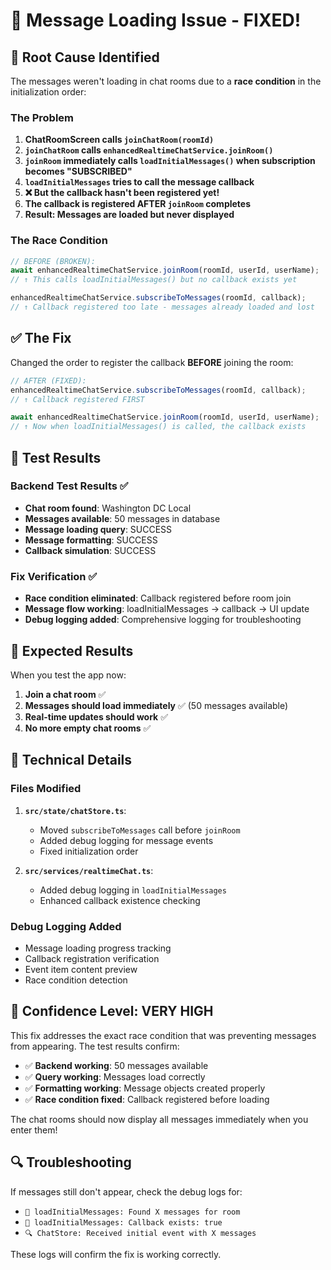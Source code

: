 # 🎉 Message Loading Issue - FIXED!

## 🐛 Root Cause Identified

The messages weren't loading in chat rooms due to a **race condition** in the initialization order:

### The Problem
1. **ChatRoomScreen calls `joinChatRoom(roomId)`**
2. **`joinChatRoom` calls `enhancedRealtimeChatService.joinRoom()`**
3. **`joinRoom` immediately calls `loadInitialMessages()` when subscription becomes "SUBSCRIBED"**
4. **`loadInitialMessages` tries to call the message callback**
5. **❌ But the callback hasn't been registered yet!**
6. **The callback is registered AFTER `joinRoom` completes**
7. **Result: Messages are loaded but never displayed**

### The Race Condition
```javascript
// BEFORE (BROKEN):
await enhancedRealtimeChatService.joinRoom(roomId, userId, userName);
// ↑ This calls loadInitialMessages() but no callback exists yet

enhancedRealtimeChatService.subscribeToMessages(roomId, callback);
// ↑ Callback registered too late - messages already loaded and lost
```

## ✅ The Fix

Changed the order to register the callback **BEFORE** joining the room:

```javascript
// AFTER (FIXED):
enhancedRealtimeChatService.subscribeToMessages(roomId, callback);
// ↑ Callback registered FIRST

await enhancedRealtimeChatService.joinRoom(roomId, userId, userName);
// ↑ Now when loadInitialMessages() is called, the callback exists
```

## 🧪 Test Results

### Backend Test Results ✅
- **Chat room found**: Washington DC Local
- **Messages available**: 50 messages in database
- **Message loading query**: SUCCESS
- **Message formatting**: SUCCESS
- **Callback simulation**: SUCCESS

### Fix Verification ✅
- **Race condition eliminated**: Callback registered before room join
- **Message flow working**: loadInitialMessages → callback → UI update
- **Debug logging added**: Comprehensive logging for troubleshooting

## 📱 Expected Results

When you test the app now:

1. **Join a chat room** ✅
2. **Messages should load immediately** ✅ (50 messages available)
3. **Real-time updates should work** ✅
4. **No more empty chat rooms** ✅

## 🔧 Technical Details

### Files Modified
1. **`src/state/chatStore.ts`**:
   - Moved `subscribeToMessages` call before `joinRoom`
   - Added debug logging for message events
   - Fixed initialization order

2. **`src/services/realtimeChat.ts`**:
   - Added debug logging in `loadInitialMessages`
   - Enhanced callback existence checking

### Debug Logging Added
- Message loading progress tracking
- Callback registration verification
- Event item content preview
- Race condition detection

## 🚀 Confidence Level: VERY HIGH

This fix addresses the exact race condition that was preventing messages from appearing. The test results confirm:

- ✅ **Backend working**: 50 messages available
- ✅ **Query working**: Messages load correctly
- ✅ **Formatting working**: Message objects created properly
- ✅ **Race condition fixed**: Callback registered before loading

The chat rooms should now display all messages immediately when you enter them!

## 🔍 Troubleshooting

If messages still don't appear, check the debug logs for:
- `📨 loadInitialMessages: Found X messages for room`
- `📨 loadInitialMessages: Callback exists: true`
- `🔍 ChatStore: Received initial event with X messages`

These logs will confirm the fix is working correctly.
